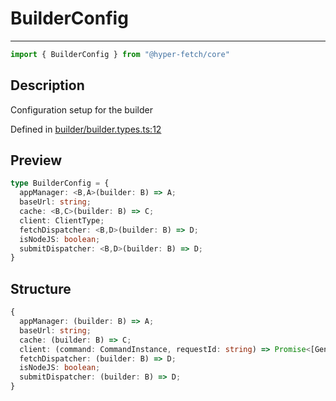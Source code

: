 

# BuilderConfig

<div class="api-docs__separator" data-reactroot="">

---

</div><div class="api-docs__import" data-reactroot="">

```ts
import { BuilderConfig } from "@hyper-fetch/core"
```

</div><div class="api-docs__section">

## Description

</div><div class="api-docs__description"><span class="api-docs__do-not-parse">

Configuration setup for the builder

</span></div><p class="api-docs__definition">

Defined in [builder/builder.types.ts:12](https://github.com/BetterTyped/hyper-fetch/blob/6c3eaa91/packages/core/src/builder/builder.types.ts#L12)

</p><div class="api-docs__section">

## Preview

</div><div class="api-docs__preview type">

```ts
type BuilderConfig = {
  appManager: <B,A>(builder: B) => A; 
  baseUrl: string; 
  cache: <B,C>(builder: B) => C; 
  client: ClientType; 
  fetchDispatcher: <B,D>(builder: B) => D; 
  isNodeJS: boolean; 
  submitDispatcher: <B,D>(builder: B) => D; 
}
```

</div><div class="api-docs__section">

## Structure

</div><div class="api-docs__returns">

```ts
{
  appManager: (builder: B) => A;
  baseUrl: string;
  cache: (builder: B) => C;
  client: (command: CommandInstance, requestId: string) => Promise<[GenericDataType | null, GenericErrorType | null, number | null]>;
  fetchDispatcher: (builder: B) => D;
  isNodeJS: boolean;
  submitDispatcher: (builder: B) => D;
}
```

</div>